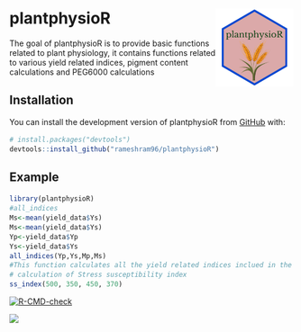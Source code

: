 # plantphysioR <img src="man/figures/logo.png" align="right" width="138"/>

The goal of plantphysioR is to provide basic functions related to plant physiology, it contains functions related to various yield related indices, pigment content calculations and PEG6000 calculations

## Installation

You can install the development version of plantphysioR from [GitHub](https://github.com/rameshram96/plantphysioR) with:

``` r
# install.packages("devtools")
devtools::install_github("rameshram96/plantphysioR")
```

## Example

``` r
library(plantphysioR)
#all_indices 
Ms<-mean(yield_data$Ys)
Ms<-mean(yield_data$Ys)
Yp<-yield_data$Yp
Ys<-yield_data$Ys
all_indices(Yp,Ys,Mp,Ms)
#This function calculates all the yield related indices inclued in the package
# calculation of Stress susceptibility index
ss_index(500, 350, 450, 370)
```

<!-- badges: start -->

[![R-CMD-check](https://github.com/rameshram96/plantphysioR/actions/workflows/R-CMD-check.yaml/badge.svg)](https://github.com/rameshram96/plantphysioR/actions/workflows/R-CMD-check.yaml)

<!-- badges: end -->

<!-- badges: start -->

[![](https://cranlogs.r-pkg.org/badges/plantphysioR)](https://cran.r-project.org/package=plantphysioR)

<!-- badges: end -->
